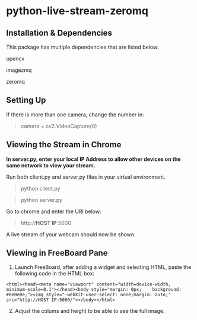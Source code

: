 # python-live-stream-zeromq

## Installation & Dependencies

This package has multiple dependencies that are listed below:

opencv

imagezmq

zeromq

## Setting Up

If there is more than one camera, change the number in:

> camera = cv2.VideoCapture(0) 

## Viewing the Stream in Chrome

**In server.py, enter your local IP Address to allow other devices on the same network to view your stream.**

Run both client.py and server.py files in your virtual environment.

> python client.py

> python server.py

Go to chrome and enter the URl below:

> http://**HOST IP**:5000

A live stream of your webcam should now be shown. 

## Viewing in FreeBoard Pane

1. Launch FreeBoard, after adding a widget and selecting HTML, paste the following code in the HTML box:

` <html><head><meta name="viewport" content="width=device-width, minimum-scale=0.1"></head><body style="margin: 0px;    background: #0e0e0e;"><img style="-webkit-user-select: none;margin: auto;" src="http://HOST IP:5000/"></body></html> `


2. Adjust the colums and height to be able to see the full image. 

